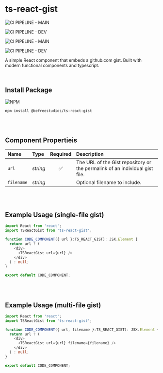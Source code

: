 # ts-react-gist
![CI PIPELINE - MAIN](https://github.com/github/docs/actions/workflows/node.js.yml/badge.svg?branch=main)

![CI PIPELINE - DEV](https://github.com/github/docs/actions/workflows/node.js.yml/badge.svg?branch=develop)

![CI PIPELINE - MAIN](https://github.com/github/docs/actions/workflows/codeql.yml/badge.svg?branch=main)

![CI PIPELINE - DEV](https://github.com/github/docs/actions/workflows/codeql.yml/badge.svg?branch=develop)

A simple React component that embeds a github.com gist. Built with modern functional components and typescript.

<br/>

## Install Package
[![NPM](https://nodei.co/npm/@befreestudios/ts-react-gist.png)](https://www.npmjs.com/package/@befreestudios/ts-react-gist)
```
npm install @befreestudios/ts-react-gist
```
<br/>
<br/>

## Component Propertieis

| Name | Type | Required | Description |
| :--- | :--- | :---: | :--- |
| `url` | *string* |✅ | The URL of the Gist repository or the permalink of an individual gist file. |
| `filename` | *string* | | Optional filename to include. |

<br/>
<br/>

## Example Usage (single-file gist)

```typescript
import React from 'react';
import TSReactGist from 'ts-react-gist';

function CODE_COMPONENT({ url }:TS_REACT_GIST): JSX.Element {
  return url ? (
    <div>
      <TSReactGist url={url} />
    </div>
  ) : null;
}

export default CODE_COMPONENT;
```

<br/>
<br/>

## Example Usage (multi-file gist)

```typescript
import React from 'react';
import TSReactGist from 'ts-react-gist';

function CODE_COMPONENT({ url, filename }:TS_REACT_GIST): JSX.Element {
  return url ? (
    <div>
      <TSReactGist url={url} filename={filename} />
    </div>
  ) : null;
}

export default CODE_COMPONENT;
```

